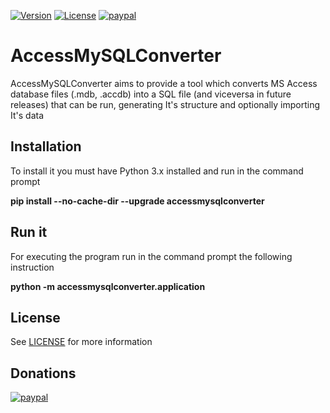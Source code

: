 [![Version](https://img.shields.io/badge/VERSION-1.1.1-brightgreen)]()
[![License](https://img.shields.io/badge/license-GPL-blue.svg?style=flat)](https://github.com/miguel93041/accessmysqlconverter/blob/master/LICENSE)
[![paypal](https://www.paypalobjects.com/en_US/ES/i/btn/btn_donateCC_LG.gif)](https://www.paypal.com/donate?hosted_button_id=N8EGU933CPFV8)

# AccessMySQLConverter
AccessMySQLConverter aims to provide a tool which converts MS Access database files (.mdb, .accdb) into a SQL file (and viceversa in future releases) that can be run, generating It's structure and optionally importing It's data

## Installation
To install it you must have Python 3.x installed and run in the command prompt

**pip install --no-cache-dir --upgrade accessmysqlconverter**

## Run it
For executing the program run in the command prompt the following instruction

**python -m accessmysqlconverter.application**

## License
See [LICENSE](LICENSE.gpl) for more information

## Donations
[![paypal](https://www.paypalobjects.com/en_US/ES/i/btn/btn_donateCC_LG.gif)](https://www.paypal.com/donate?hosted_button_id=N8EGU933CPFV8)